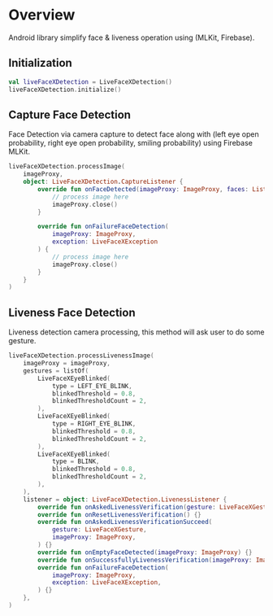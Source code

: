 # Overview

Android library simplify face & liveness operation using (MLKit, Firebase).

## Initialization

```kotlin
val liveFaceXDetection = LiveFaceXDetection()
liveFaceXDetection.initialize()
````

## Capture Face Detection
Face Detection via camera capture to detect face along with (left eye open probability, right eye open probability, smiling probability)
using Firebase MLKit.

```kotlin
liveFaceXDetection.processImage(
    imageProxy,
    object: LiveFaceXDetection.CaptureListener {
        override fun onFaceDetected(imageProxy: ImageProxy, faces: List<Face>) {
            // process image here
            imageProxy.close()
        }

        override fun onFailureFaceDetection(
            imageProxy: ImageProxy,
            exception: LiveFaceXException
        ) {
            // process image here
            imageProxy.close()
        }
    }
)
```

## Liveness Face Detection

Liveness detection camera processing, this method will ask user to do some gesture.

```kotlin
liveFaceXDetection.processLivenessImage(
    imageProxy = imageProxy,
    gestures = listOf(
        LiveFaceXEyeBlinked(
            type = LEFT_EYE_BLINK,
            blinkedThreshold = 0.8,
            blinkedThresholdCount = 2,
        ),
        LiveFaceXEyeBlinked(
            type = RIGHT_EYE_BLINK,
            blinkedThreshold = 0.8,
            blinkedThresholdCount = 2,
        ),
        LiveFaceXEyeBlinked(
            type = BLINK,
            blinkedThreshold = 0.8,
            blinkedThresholdCount = 2,
        ),
    ),
    listener = object: LiveFaceXDetection.LivenessListener {
        override fun onAskedLivenessVerification(gesture: LiveFaceXGesture) {}
        override fun onResetLivenessVerification() {}
        override fun onAskedLivenessVerificationSucceed(
            gesture: LiveFaceXGesture,
            imageProxy: ImageProxy,
        ) {}
        override fun onEmptyFaceDetected(imageProxy: ImageProxy) {}
        override fun onSuccessfullyLivenessVerification(imageProxy: ImageProxy) {}
        override fun onFailureFaceDetection(
            imageProxy: ImageProxy,
            exception: LiveFaceXException,
        ) {}
    },
)
```